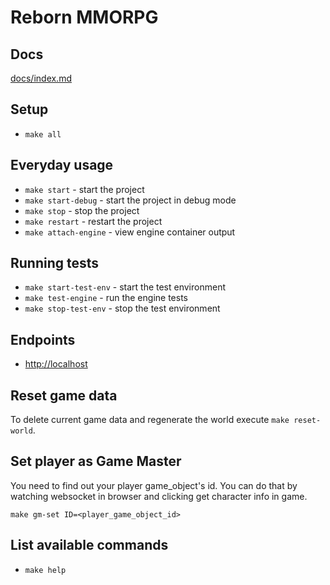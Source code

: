 # Reborn MMORPG

## Docs
[docs/index.md](docs/index.md)

## Setup
- `make all`

## Everyday usage
- `make start` - start the project
- `make start-debug` - start the project in debug mode
- `make stop` - stop the project
- `make restart` - restart the project
- `make attach-engine` - view engine container output

## Running tests
- `make start-test-env` - start the test environment
- `make test-engine` - run the engine tests
- `make stop-test-env` - stop the test environment

## Endpoints
- [http://localhost](http://localhost)

## Reset game data
To delete current game data and regenerate the world execute `make reset-world`.

## Set player as Game Master
You need to find out your player game_object's id. You can do that by watching websocket in browser and clicking get character info in game.

`make gm-set ID=<player_game_object_id>`

## List available commands
- `make help`
